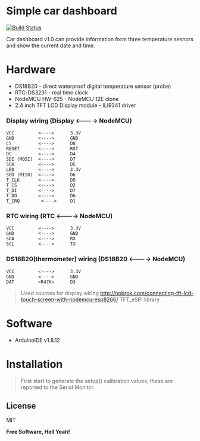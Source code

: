 # Simple car dashboard
[![Build Status](https://travis-ci.org/joemccann/dillinger.svg?branch=master)](https://travis-ci.org/joemccann/dillinger)

Car dashboard v1.0 can provide information from three temperature sesnors and show the current date and time.
# Hardware
  - DS18B20 - direct waterproof  digital temperature sensor (probe)
  - RTC-DS3231 - real time clock
  - NodeMCU HW-625 - NodeMCU 12E clone
  - 2.4 inch TFT LCD Display module - ILI9341 driver
### Display wiring (Display <----> NodeMCU)

    VCC         <---->      3.3V
    GND         <---->      GND
    CS          <---->      D8
    RESET       <---->      RST
    DC          <---->      D4
    SDI (MOSI)  <---->      D7
    SCK         <---->      D5
    LED         <---->      3.3V
    SDD (MISO)  <---->      D6
    T_CLK       <---->      D5
    T_CS        <---->      D2
    T_DI        <---->      D7
    T_DO        <---->      D6
    T_IRQ        <---->     D1

### RTC wiring (RTC <----> NodeMCU)
    VCC         <---->      3.3V
    GND         <---->      GND
    SDA         <---->      RX
    SCL         <---->      TX

### DS18B20(thermometer) wiring (DS18B20 <----> NodeMCU)
    VCC         <---->      3.3V
    GND         <---->      GND
    DAT         <R47K>      D3

> Used sources for display wiring
http://nobrok.com/connecting-tft-lcd-touch-screen-with-nodemcu-esp8266/
>TFT_eSPI library

# Software
* ArduinoIDE v1.8.12

# Installation
> First start to generate the setup() calibration values, these are reported
  to the Serial Monitor.

License
----

MIT


**Free Software, Hell Yeah!**

